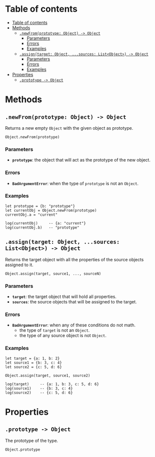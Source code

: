 
# Table of contents

- [Table of contents](#table-of-contents)
- [Methods](#methods)
  - [`.newFrom(prototype: Object) -> Object`](#newfromprototype-object---object)
    - [Parameters](#parameters)
    - [Errors](#errors)
    - [Examples](#examples)
  - [`.assign(target: Object, ...sources: List<Object>) -> Object`](#assigntarget-object-sources-listobject---object)
    - [Parameters](#parameters-1)
    - [Errors](#errors-1)
    - [Examples](#examples-1)
- [Properties](#properties)
  - [`.prototype -> Object`](#prototype---object)

# Methods

## `.newFrom(prototype: Object) -> Object`

Returns a new empty `Object` with the given object as prototype.

```lxm
Object.newFrom(prototype)
```

### Parameters

- **`prototype`**: the object that will act as the prototype of the new object.

### Errors

- **`BadArgumentError`**: when the type of `prototype` is not an `Object`.

### Examples

```lxm
let prototype = {b: "prototype"}
let currentObj = Object.newFrom(prototype)
currentObj.a = "current"

log(currentObj)     -- {a: "current"}
log(currentObj.b)   -- "prototype"
```

## `.assign(target: Object, ...sources: List<Object>) -> Object`

Returns the target object with all the properties of the source objects assigned to it.

```lxm
Object.assign(target, source1, ..., sourceN)
```

### Parameters

- **`target`**: the target object that will hold all properties.
- **`sources`**: the source objects that will be assigned to the target.

### Errors

- **`BadArgumentError`**: when any of these conditions do not math.
  - the type of `target` is not an `Object`.
  - the type of any source object is not `Object`.

### Examples

```lxm
let target = {a: 1, b: 2}
let source1 = {b: 3, c: 4}
let source2 = {c: 5, d: 6}

Object.assign(target, source1, source2)

log(target)     -- {a: 1, b: 3, c: 5, d: 6}
log(source1)    -- {b: 3, c: 4}
log(source2)    -- {c: 5, d: 6}
```

# Properties

## `.prototype -> Object`

The prototype of the type.

```lxm
Object.prototype
```
